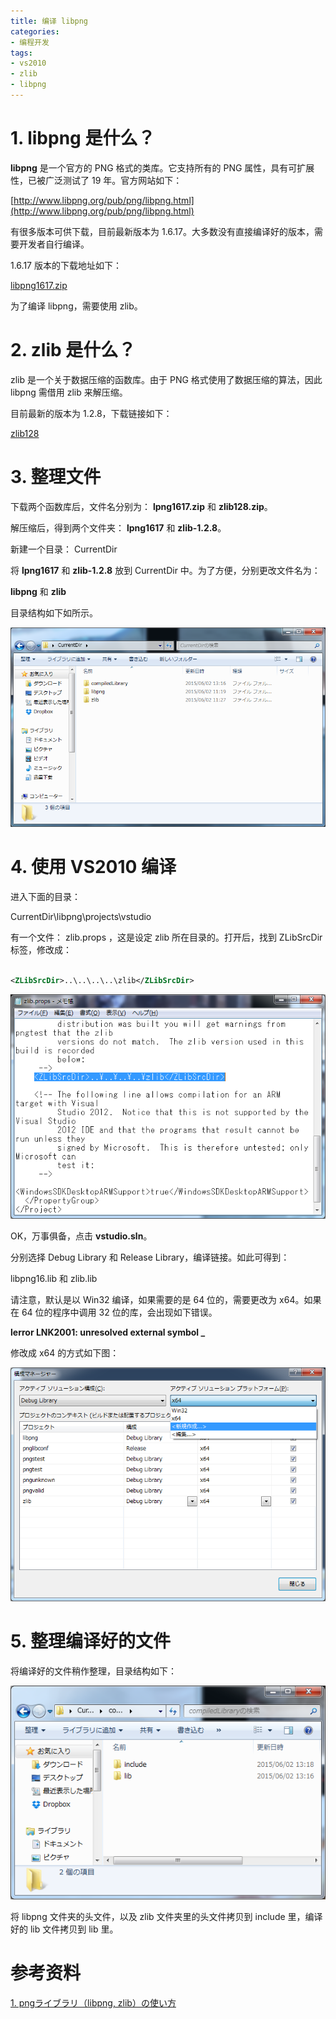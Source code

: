 ```yaml
---
title: 编译 libpng
categories: 
- 编程开发
tags: 
- vs2010
- zlib
- libpng
---
```


# 1. libpng 是什么？

**libpng** 是一个官方的 PNG 格式的类库。它支持所有的 PNG 属性，具有可扩展性，已被广泛测试了 19 年。官方网站如下：

[http://www.libpng.org/pub/png/libpng.html](http://www.libpng.org/pub/png/libpng.html)

有很多版本可供下载，目前最新版本为 1.6.17。大多数没有直接编译好的版本，需要开发者自行编译。

1.6.17 版本的下载地址如下：

[libpng1617.zip](http://sourceforge.net/projects/libpng/files/libpng16/1.6.17/lpng1617.zip/download?use_mirror=jaist&download=)

为了编译 libpng，需要使用 zlib。

# 2. zlib 是什么？

zlib 是一个关于数据压缩的函数库。由于 PNG 格式使用了数据压缩的算法，因此 libpng 需借用 zlib 来解压缩。

目前最新的版本为 1.2.8，下载链接如下：

[zlib128](http://zlib.net/zlib128.zip)

# 3. 整理文件

下载两个函数库后，文件名分别为： **lpng1617.zip** 和 **zlib128.zip**。

解压缩后，得到两个文件夹： **lpng1617** 和 **zlib-1.2.8**。

新建一个目录： CurrentDir

将 **lpng1617** 和 **zlib-1.2.8** 放到 CurrentDir 中。为了方便，分别更改文件名为：

**libpng** 和 **zlib**

目录结构如下如所示。

![目录结构](/images/20150602/dir.png)

# 4. 使用 VS2010 编译

进入下面的目录：

CurrentDir\libpng\projects\vstudio

有一个文件： zlib.props ，这是设定 zlib 所在目录的。打开后，找到 ZLibSrcDir 标签，修改成：

```xml

<ZLibSrcDir>..\..\..\..\zlib</ZLibSrcDir>

```

![修改zlib的索引目录](/images/20150602/zlibdir.png)

OK，万事俱备，点击 **vstudio.sln**。

分别选择 Debug Library 和 Release Library，编译链接。如此可得到：

libpng16.lib 和 zlib.lib

请注意，默认是以 Win32 编译，如果需要的是 64 位的，需要更改为 x64。如果在 64 位的程序中调用 32 位的库，会出现如下错误。

**lerror LNK2001: unresolved external symbol _**

修改成 x64 的方式如下图：

![修改成64位的编译模式](/images/20150602/x64.png)


# 5. 整理编译好的文件

将编译好的文件稍作整理，目录结构如下：

![整理libpng的文件](/images/20150602/libpng.png)

将 libpng 文件夹的头文件，以及 zlib 文件夹里的头文件拷贝到 include 里，编译好的 lib 文件拷贝到 lib 里。


# 参考资料

[1. pngライブラリ（libpng, zlib）の使い方](http://ameblo.jp/wisser/entry-11636912462.html)

